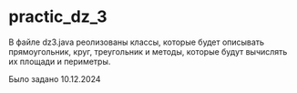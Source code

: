 # practic_dz_3
В файле dz3.java реолизованы классы, которые будет описывать прямоугольник, круг, треугольник и методы, которые будут вычислять их площади и периметры. 

Было задано 10.12.2024
